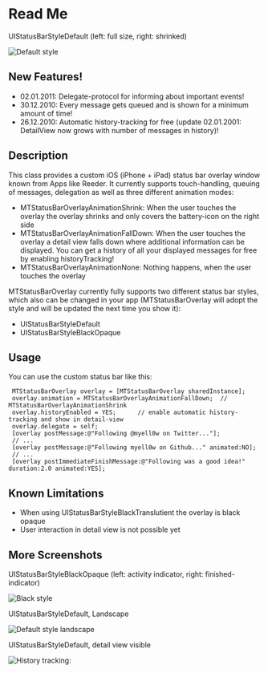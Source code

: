 Read Me
=====================

UIStatusBarStyleDefault (left: full size, right: shrinked)

![Default style](https://img.skitch.com/20101223-r1ddre3u4sjmn4htkqw3bhp84j.jpg "Default style")

New Features!
-----------------
* 02.01.2011: Delegate-protocol for informing about important events!
* 30.12.2010: Every message gets queued and is shown for a minimum amount of time!
* 26.12.2010: Automatic history-tracking for free (update 02.01.2001: DetailView now grows with number of messages in history)!

Description
-----------------

This class provides a custom iOS (iPhone + iPad) status bar overlay window known from Apps like Reeder.
It currently supports touch-handling, queuing of messages, delegation as well as three different animation modes:
 
* MTStatusBarOverlayAnimationShrink: When the user touches the overlay the overlay shrinks and only covers the battery-icon on the right side
* MTStatusBarOverlayAnimationFallDown: When the user touches the overlay a detail view falls down where additional information can be displayed. You can get a history of all your displayed messages for free by enabling historyTracking!
* MTStatusBarOverlayAnimationNone: Nothing happens, when the user touches the overlay

MTStatusBarOverlay currently fully supports two different status bar styles, which also can be changed in your app (MTStatusBarOverlay will adopt the style and will be updated the next time you show it):

* UIStatusBarStyleDefault
* UIStatusBarStyleBlackOpaque

Usage
------------------

You can use the custom status bar like this:

     MTStatusBarOverlay overlay = [MTStatusBarOverlay sharedInstance];   
	 overlay.animation = MTStatusBarOverlayAnimationFallDown;  // MTStatusBarOverlayAnimationShrink
	 overlay.historyEnabled = YES;  	// enable automatic history-tracking and show in detail-view
	 overlay.delegate = self;
     [overlay postMessage:@"Following @myell0w on Twitter..."]; 
 	 // ...
     [overlay postMessage:@"Following myell0w on Github..." animated:NO];  
   	 // ...
     [overlay postImmediateFinishMessage:@"Following was a good idea!" duration:2.0 animated:YES];


Known Limitations
----------------------- 
* When using UIStatusBarStyleBlackTranslutient the overlay is black opaque
* User interaction in detail view is not possible yet


More Screenshots
------------------------

UIStatusBarStyleBlackOpaque (left: activity indicator, right: finished-indicator)

![Black style](https://img.skitch.com/20101223-rj8s32db61cb29w7k3fbpahktg.jpg "Black style")

UIStatusBarStyleDefault, Landscape

![Default style landscape](https://img.skitch.com/20101223-8ibm6egd7mu3fd8andgmtw9by5.jpg "Default style landscape")

UIStatusBarStyleDefault, detail view visible

![History tracking:](https://img.skitch.com/20101226-b1k5hjbmfyepd2mh6nbdbgw6a4.jpg "History tracking")